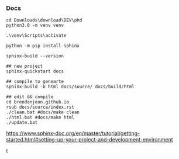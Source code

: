 ### Docs

~~~
cd Downloads\download\DEV\phd
python3.8 -m venv venv

.\venv\Scripts\activate

python -m pip install sphinx

sphinx-build --version

## new project
sphinx-quickstart docs

## compile to genearte
sphinx-build -b html docs/source/ docs/build/html

## edit && compile
cd brendanjeon.github.io
rsub docs/source/index.rst
./clean.bat #docs/make clean
./html.bat #docs/make html
./update.bat

~~~


https://www.sphinx-doc.org/en/master/tutorial/getting-started.html#setting-up-your-project-and-development-environment


t